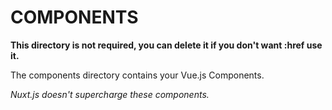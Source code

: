 # COMPONENTS

**This directory is not required, you can delete it if you don't want :href use it.**

The components directory contains your Vue.js Components.

_Nuxt.js doesn't supercharge these components._
